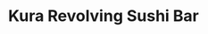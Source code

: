 ---
layout: place
title: "Kura Revolving Sushi Bar"
permalink: /texas/houston/kura-revolving-sushi-bar.html
stateAbbr: TX
stateName: Texas
cityName: Houston
seo:
  name: "Kura Revolving Sushi Bar"
  type: Restaurant
  links: null
description: "Kura Revolving Sushi Bar serves delicious sushi in Houston, Texas. Try fresh Japanese dishes for a great dining experience. "
place_id: ChIJAwoKbG6_QIYRSlYYeR6p1OA
photos:
  - name: >-
      places/ChIJAwoKbG6_QIYRSlYYeR6p1OA/photos/AeeoHcJC9QTTDF0HYUFXwAaEzN5BkbcF4UpHMdCXHX1IUU8IdqzHOqwACS8-cdSL9zLQvo_bWpMKdDEowKClYyFe5x-VgDcy4-yK17uORB9Wg-Iv5hPQlqLVsSD7zZVPmyfvXsOgID31u9VNe1VSnCMZxuzFCUoXEtbCu8aJ24Ez66OFrqTb8FVW9aKkPhnnM26fyG9kpnLU_GCpV1M7hBQdy4R1L_v5zLuVk4r2M5AExu1ALdX9TM2ATSmgw3Ewr3tjbU2Znw3z_pG6zJz7vG6Q-C8PIqVKcO86a0EK173JW0GyVg
    widthPx: 2048
    heightPx: 1365
    authorAttributions:
      - displayName: Kura Revolving Sushi Bar
        uri: https://maps.google.com/maps/contrib/117968143881571902714
        photoUri: >-
          https://lh3.googleusercontent.com/a-/ALV-UjX5vtA7wx9NsX_iJDPsR96qZIdojBuYZlvfdL8ESNzKr5uoI356=s100-p-k-no-mo
    flagContentUri: >-
      https://www.google.com/local/imagery/report/?cb_client=maps_api_places.places_api&image_key=!1e10!2sAF1QipO9ZB7ooNbuKWcsWfohzP7ZWjcX34Ddwv54mlF6&hl=en-US
    googleMapsUri: >-
      https://www.google.com/maps/place//data=!3m4!1e2!3m2!1sAF1QipO9ZB7ooNbuKWcsWfohzP7ZWjcX34Ddwv54mlF6!2e10!4m2!3m1!1s0x8640bf6e6c0a0a03:0xe0d4a91e7918564a
  - name: >-
      places/ChIJAwoKbG6_QIYRSlYYeR6p1OA/photos/AeeoHcL3JSToCSkMQEfBvuAqAnunkOSeBevHbIkHa5e10c5FM80S9pvOm73X6A7qqDo7Quq5Ho73rRaP1HF41ytzpvWuvmC7xIh420i5WI490lSvFaNkHzc4h9Q9ZdAeqo50AmEoAN-ia8PbJcGF6m0kq3zTJahcZT2v_UlzwSZ1GiURNCu2lNYLHQtAdTZN8k-MadL5dDqaTi5E5kUxFDq6jGXtfwDq3ZdiDgc4W5GZ8iu51P9SGzmj9b-D8OurePTW_L4aYrvk8hOopAP7XIvhgqyfg_Z4ftv1BkCE8BzVpxQ37w
    widthPx: 1920
    heightPx: 1080
    authorAttributions:
      - displayName: Kura Revolving Sushi Bar
        uri: https://maps.google.com/maps/contrib/117968143881571902714
        photoUri: >-
          https://lh3.googleusercontent.com/a-/ALV-UjX5vtA7wx9NsX_iJDPsR96qZIdojBuYZlvfdL8ESNzKr5uoI356=s100-p-k-no-mo
    flagContentUri: >-
      https://www.google.com/local/imagery/report/?cb_client=maps_api_places.places_api&image_key=!1e10!2sAF1QipNq4Qof4XGssZz038a-VK-oblCb7B71XreMdzcd&hl=en-US
    googleMapsUri: >-
      https://www.google.com/maps/place//data=!3m4!1e2!3m2!1sAF1QipNq4Qof4XGssZz038a-VK-oblCb7B71XreMdzcd!2e10!4m2!3m1!1s0x8640bf6e6c0a0a03:0xe0d4a91e7918564a
  - name: >-
      places/ChIJAwoKbG6_QIYRSlYYeR6p1OA/photos/AeeoHcKWIntfKjUCvvQvw4g40gzkyV1unTPDTXAqdUf-VAF1vBj7q9vgbevSKOhNzKcZqBnN--r5P5M25FUfe6hyh1r4G4skgR3VsuV6XTzO4Zg3ldn4vDrb7nLhIQhzsi27gjkkAc_oB1bvUkB1Gj_1SCZcRt-swst96xZUeHVc8GvBsgBKhE23dJNmt7sQNc6treCH20cRIETEdiQpFpX33wz0CAjJvchaP077U9R3RscaPcfdyIHYEDcnhwFhKuZMJe1SWCb4NafLQvVC_wMjNVAm_E-CDGTO7juPFgN7BVIBV2F4B8Yg9dT9aHFznitJiqR3t5LpdxdsmcQeftAlQfR5RtoWiWTvJmpXTobJp37QPPPy1hTMZy3gURoFzBBsTsbwksZWD6UfSdJA238qORzSYdI0ZodXRb5-88Ss28FC2hTc
    widthPx: 2992
    heightPx: 2992
    authorAttributions:
      - displayName: Evelyn Tran
        uri: https://maps.google.com/maps/contrib/115420944493426545685
        photoUri: >-
          https://lh3.googleusercontent.com/a-/ALV-UjXVZZ2_ALMlPWCTj1wgAUlEhrQj-EKTJtWQNCNdcmotJO30YJlGwQ=s100-p-k-no-mo
    flagContentUri: >-
      https://www.google.com/local/imagery/report/?cb_client=maps_api_places.places_api&image_key=!1e10!2sCIHM0ogKEICAgIC7sNP_0AE&hl=en-US
    googleMapsUri: >-
      https://www.google.com/maps/place//data=!3m4!1e2!3m2!1sCIHM0ogKEICAgIC7sNP_0AE!2e10!4m2!3m1!1s0x8640bf6e6c0a0a03:0xe0d4a91e7918564a
  - name: >-
      places/ChIJAwoKbG6_QIYRSlYYeR6p1OA/photos/AeeoHcLvRFljuXMD8KSKSSltFjt2HVKSvUpr3UCQGjzXxciVVkaG1Erq4-umPxQycI4a7VrBBm7vfyXQvE3Q3SXBXiaiXagr2F8tdZR-BWhsQdMVUeLXlE4SKHgLS3fclMzJob45E1cpykGEwmZCWh_FDLOKi8TSRsXOzJEoMBpnrUwT0FBB7JWUWaoDpXIhC9pMCmi7FK6oecMyw6OwjX_L4_vGXfMzTOsV6-bXEUgTAcAKEUpQ_oZRedkcSqQCOhxKfdDIVzb596UXxQzLF6nC91qk7iSNFWJLix9Icwhwt1-ZGjmPm5hNjt-UUTrGsX7Q_kMfJ7YEken9s_MpHAXGAmui8Zrw2Uz3vn0SBpw0W-vAtWnfLGoi4ioo7dPVRO1XNv-ovwFBzfzGtYU1fiTZvlrK1jNciUu1sHHWclB-21Sqwg
    widthPx: 3024
    heightPx: 2626
    authorAttributions:
      - displayName: Ny L
        uri: https://maps.google.com/maps/contrib/108363820652537982825
        photoUri: >-
          https://lh3.googleusercontent.com/a-/ALV-UjWFPvgfHozeumolyLP2b8nS7xbV1Vh_CQHR3DI5nDrk_Bx0WWRl=s100-p-k-no-mo
    flagContentUri: >-
      https://www.google.com/local/imagery/report/?cb_client=maps_api_places.places_api&image_key=!1e10!2sCIHM0ogKEICAgID907fwBg&hl=en-US
    googleMapsUri: >-
      https://www.google.com/maps/place//data=!3m4!1e2!3m2!1sCIHM0ogKEICAgID907fwBg!2e10!4m2!3m1!1s0x8640bf6e6c0a0a03:0xe0d4a91e7918564a
  - name: >-
      places/ChIJAwoKbG6_QIYRSlYYeR6p1OA/photos/AeeoHcKCwVRPZWR1m76AFyFa2HWg-IGbHbgZV3P71BpXpyFalXzbTf7EkqX176AWVYKnINNSb0eM94L-3fiHLFd3VGMl-udCYkNQ77hm27lo2A2J2YHd_Q9JiIstwl9qRA6sWj1dWknDYlOK8APPQFWjOt1hO-UQ_NcAY8HiJUhAA8u7A67Fc08MCF_Ik50wp9Z8ZoAi_AGBg505p0b_R9HqUCxbD098kIWGqXn1VEtrSSD_I9BRewM0-calNFVek-V5ZU_oo0o3Xp89RuzT5RdCx-9fnShBrNCcfnU1mprkN-wn1H7WEKwYWYysLOHxjLpxGf93Y5atw90c1NitKNfEhlc1Ol6dAa32XUKZRmpIz26KkOcozRclk5BkLabag0c0NaKXyJ4sqSN555Afi2T9a91IVPJ3mW9RItggK34J9mCpFScr
    widthPx: 4032
    heightPx: 3024
    authorAttributions:
      - displayName: Annie Oun
        uri: https://maps.google.com/maps/contrib/111905411856534821435
        photoUri: >-
          https://lh3.googleusercontent.com/a-/ALV-UjX1BU2EGZ6AF9JZwZVMCxzjEd4mjt2osv0mZeGjfObAkmnOmDM1=s100-p-k-no-mo
    flagContentUri: >-
      https://www.google.com/local/imagery/report/?cb_client=maps_api_places.places_api&image_key=!1e10!2sCIHM0ogKEICAgICb9tXivQE&hl=en-US
    googleMapsUri: >-
      https://www.google.com/maps/place//data=!3m4!1e2!3m2!1sCIHM0ogKEICAgICb9tXivQE!2e10!4m2!3m1!1s0x8640bf6e6c0a0a03:0xe0d4a91e7918564a
  - name: >-
      places/ChIJAwoKbG6_QIYRSlYYeR6p1OA/photos/AeeoHcLcyzizjvK9kWyhqGBEZYvXcdxnoLn5Fk-CmW3uPtNfHyTlaWw8xQMNt6gMVowUpArDBufRDiUeyoEAHRT6wC8PKvlgAMlsUGc2G1B93pWqeqVnM-sduodtglgKH_YM9vG3JL3KmcTsatRhaLSbtJ95A9hDLQq4yujerym_NK91EvqYq4zppWW7VtmIA8W6LJ8hvdnBE4d6TzMSs8z9i1rjPXbQglRdyo7XZmPN7iXAcJY7SvjddFKb57HRG2HgBbTzuf6Ex-KGdKhsrO2WwYYYL5EnDhy6Mj_4YfZlVCpJ3eKPuZtrlm33i-vgv7INlK8IN-0Aq6fKjHsJGE1dP2srByuNVxwbbJg_od2UE1CpV0FUltxegObsr5PdXl5V2iTpDCZw9BO9ADaA8hu1JjZ-KrUnw6vp1OMbjCBbTquz9wX1
    widthPx: 4032
    heightPx: 3024
    authorAttributions:
      - displayName: Tedjo Liman
        uri: https://maps.google.com/maps/contrib/116999257460173306030
        photoUri: >-
          https://lh3.googleusercontent.com/a-/ALV-UjVXSVpFoWZpaCe6ITtLdRNEcW3qFZd0KLaGxNy0traxANzAKny-9A=s100-p-k-no-mo
    flagContentUri: >-
      https://www.google.com/local/imagery/report/?cb_client=maps_api_places.places_api&image_key=!1e10!2sCIHM0ogKEICAgIDJmqiCpgE&hl=en-US
    googleMapsUri: >-
      https://www.google.com/maps/place//data=!3m4!1e2!3m2!1sCIHM0ogKEICAgIDJmqiCpgE!2e10!4m2!3m1!1s0x8640bf6e6c0a0a03:0xe0d4a91e7918564a
  - name: >-
      places/ChIJAwoKbG6_QIYRSlYYeR6p1OA/photos/AeeoHcKpOFA3ZQO68EpiJVGBh-rG_rFeMSmbl-lztcF2_DE3bkdNXXHgpE_yPIQevcui-VSThwGU6KySRToWewJRhm-uNPC9KxF55xqiKDfy-mpF-fQxsBt6QaxJqe1Jb-U3DkNP9ZoZFDirG1sCoznxrJHKhxzR0-kcCj8m4KY7ErFy5JtHfzvau-qwOPfADDga8s0s9VFX6pPWmchDlFHw601uFqLDLgIek2xMj5UILaRuj6GEf1QI7muw072SlWM7qlmf9vvAOErMDPeiefdqoNBXxxhNsNlbXzV7yfqkemTLZZlEWOBSegpILiA5YshKEzdRYeO8I7kb4TBQQjMnPEQD-uP3OzpPLffAbnOwCdTgnGvGQoBxhoy7T67DsQ5Qo5yBj8TXtGyXQtsIxi7v6XHwtPqGTzCUHsl6gCrs82QVjg
    widthPx: 3008
    heightPx: 2252
    authorAttributions:
      - displayName: Rachel Phương Lê
        uri: https://maps.google.com/maps/contrib/108854607669822670332
        photoUri: >-
          https://lh3.googleusercontent.com/a-/ALV-UjX4EKiNI4rs0WpJ6xHjblifTVy1UOD6O4R_8LLHw9kJqfS0Ieq5NA=s100-p-k-no-mo
    flagContentUri: >-
      https://www.google.com/local/imagery/report/?cb_client=maps_api_places.places_api&image_key=!1e10!2sCIHM0ogKEICAgID6h6yGYg&hl=en-US
    googleMapsUri: >-
      https://www.google.com/maps/place//data=!3m4!1e2!3m2!1sCIHM0ogKEICAgID6h6yGYg!2e10!4m2!3m1!1s0x8640bf6e6c0a0a03:0xe0d4a91e7918564a
  - name: >-
      places/ChIJAwoKbG6_QIYRSlYYeR6p1OA/photos/AeeoHcLMBJ3K_W1KctjEMriInx23IiYJ7m_fDFVw6x-sW2FeE2Dc6lGqCP-Nke90JKfzdjn2BKdShbQX2WrFPPQaGI9BjBPBAbjByVBDZjfp-VJjLl-8OSgPqNkPQ-j4VLjB9CsWlrfFpvvJxIazujDUfqIquK0KSXn6ImgklpaGoBzYy2dt2DkChJoVxDTFOTQ2THG1KpeREgCFALIonxwuyq41N8lgMdh9FnlOxNocx7AMrd3fuQVMeFDHt0CQWMjh7s_1RSzcvM5qF5DuFpmh9dXEX-ctjGzPsJ8vSudLgZIJ--1IuN_8XraPc4JZMiLfM-E9Qwemj6Md9t4DS8CL9sV8NSwvV5qld1UwpC_hW61KQcbjbsk7w8_d1s36QEwPbhc1h4itCG2jVrt6PokwzduV16s4-hULj5uZ0fD-_5hFLgY
    widthPx: 3024
    heightPx: 4032
    authorAttributions:
      - displayName: Cris
        uri: https://maps.google.com/maps/contrib/112433320418644417048
        photoUri: >-
          https://lh3.googleusercontent.com/a-/ALV-UjVV4WJ_qa7VyscxCIVyTlObJf6HhRCmltLc4E6GqBhXxp7M42EFxQ=s100-p-k-no-mo
    flagContentUri: >-
      https://www.google.com/local/imagery/report/?cb_client=maps_api_places.places_api&image_key=!1e10!2sCIHM0ogKEICAgMCI6cXwwAE&hl=en-US
    googleMapsUri: >-
      https://www.google.com/maps/place//data=!3m4!1e2!3m2!1sCIHM0ogKEICAgMCI6cXwwAE!2e10!4m2!3m1!1s0x8640bf6e6c0a0a03:0xe0d4a91e7918564a
  - name: >-
      places/ChIJAwoKbG6_QIYRSlYYeR6p1OA/photos/AeeoHcL8J12KzI1xyTAfIwCKU63tHNJr3ill-jRQYCkQkrKxC4b89Gpnxc52BtZcowfE_jWv61TG7MbtUR5Lu4kQ3kdfH2KPYjhmy6STt7_nrE6vGX_m9-8NEkDiAHFhlLEPqfwP8F-AqYOqlYY94HFSBqrr_3XkLbQiXZ9sNk1w450uE0vqKTC0Zio_gqyQN-AhkyCCLH6UrCQsqHFAa_521_93tKtxr6v_pWaaQgUEmZms-3PSaYwruJZ_S7ufMrAsQtnfBHYv2KoafB0ASW_hk_MGNX4-QI4lhUrckvp-6MyKnvdGErliBJHO4l2rEBVcw89Wt0SkX2nlauHH_7W7-X96XxUubc0Wm0B5G3n06GngGnF2nPg8E06tdGs466Ph9QXrQw4NEEzW4Ocxr8NiW4GtxFwcUE2c721BEd25FUKX5Kx2
    widthPx: 4032
    heightPx: 2268
    authorAttributions:
      - displayName: Joanna Jan
        uri: https://maps.google.com/maps/contrib/109374217659191063103
        photoUri: >-
          https://lh3.googleusercontent.com/a-/ALV-UjXcnoGoT1lMEQtJN0_jfUdDJETr3bwCZkQmXGAIWocdu5xG2DGOqQ=s100-p-k-no-mo
    flagContentUri: >-
      https://www.google.com/local/imagery/report/?cb_client=maps_api_places.places_api&image_key=!1e10!2sCIHM0ogKEICAgID6l5-b6wE&hl=en-US
    googleMapsUri: >-
      https://www.google.com/maps/place//data=!3m4!1e2!3m2!1sCIHM0ogKEICAgID6l5-b6wE!2e10!4m2!3m1!1s0x8640bf6e6c0a0a03:0xe0d4a91e7918564a
  - name: >-
      places/ChIJAwoKbG6_QIYRSlYYeR6p1OA/photos/AeeoHcJwB1OzWHKNZ9TZqmMS-a6UTBYWJSDsMuvq1Kbts9yXOAvh7MM8nGKBTNiFl4EV7f2Uc0slPT-dqT4TB_OuuKxyMRnLdBbxSR3Au9VRrUnjNae7xcPenYVNwhPylZy21bB5erWt7dQBllvnOG-ibtiN1vMnSYd_-ESAgmre3hAA16a6D6yfq2GvaR6W_GCvpXzFI8H6LrFOSQOcM9y2kVSd04OjCwx0-GufKAz9dhdCsGfEvlGaC6Ra5jp5_f_XgDhZjkjDr3s_uMEdQTNkI17RcEvO9g4DOcr3iPGtGZ5I-35xxJwr0AzR9KtyQBIldcqgXqcZfNDAH2vs-ZWc_7vQgAUyyr0jj4B3Kmfb-HrsoSWhUhoa7znNsIyi4vy0fMU_8ZpkbBD75ok6P-DBOVKf4jUicggyCtngg1YsPEXhiQ
    widthPx: 4624
    heightPx: 3468
    authorAttributions:
      - displayName: TLT99
        uri: https://maps.google.com/maps/contrib/109521801344578120561
        photoUri: >-
          https://lh3.googleusercontent.com/a/ACg8ocJ2dVIRVk5gNrc7kexYsyf-q6DuRHUhUoR2fX81ldmmIDXttA=s100-p-k-no-mo
    flagContentUri: >-
      https://www.google.com/local/imagery/report/?cb_client=maps_api_places.places_api&image_key=!1e10!2sCIHM0ogKEICAgID-ut63cQ&hl=en-US
    googleMapsUri: >-
      https://www.google.com/maps/place//data=!3m4!1e2!3m2!1sCIHM0ogKEICAgID-ut63cQ!2e10!4m2!3m1!1s0x8640bf6e6c0a0a03:0xe0d4a91e7918564a
address: 3510-A Main St, Houston, TX 77002, USA
street: 3510-A Main St
city: Houston
state: TX
zip: '77002'
country: USA
neighborhood: South Central Houston
latitude: '29.739773'
longitude: '-95.378758'
accessibility_options:
  wheelchairAccessibleParking: true
  wheelchairAccessibleEntrance: true
  wheelchairAccessibleRestroom: true
  wheelchairAccessibleSeating: true
business_status: OPERATIONAL
name: Kura Revolving Sushi Bar
google_maps_links:
  directionsUri: >-
    https://www.google.com/maps/dir//''/data=!4m7!4m6!1m1!4e2!1m2!1m1!1s0x8640bf6e6c0a0a03:0xe0d4a91e7918564a!3e0
  placeUri: https://maps.google.com/?cid=16200759707904267850
  writeAReviewUri: >-
    https://www.google.com/maps/place//data=!4m3!3m2!1s0x8640bf6e6c0a0a03:0xe0d4a91e7918564a!12e1
  reviewsUri: >-
    https://www.google.com/maps/place//data=!4m4!3m3!1s0x8640bf6e6c0a0a03:0xe0d4a91e7918564a!9m1!1b1
  photosUri: >-
    https://www.google.com/maps/place//data=!4m3!3m2!1s0x8640bf6e6c0a0a03:0xe0d4a91e7918564a!10e5
primary_type: Sushi Restaurant
opening_hours:
  regular: null
  current: null
secondary_opening_hours:
  regular:
    weekdayDescriptions: null
    type: null
  current:
    weekdayDescriptions: null
    type: null
phone: null
price_level: null
price_range: null
rating: null
rating_count: 0
website: null
reviews: null
parking_options: null
payment_options: null
allow_dogs: null
curbside_pickup: null
delivery: null
dine_in: null
good_for_children: null
good_for_groups: null
good_for_sports: null
live_music: null
menu_for_children: null
outdoor_seating: null
reservable: null
restroom: null
serves_beer: null
serves_breakfast: null
serves_brunch: null
serves_cocktails: null
serves_coffee: null
serves_dinner: null
serves_dessert: null
serves_lunch: null
serves_vegetarian_food: null
serves_wine: null
takeout: null
update_category: essentials
summary: null

---